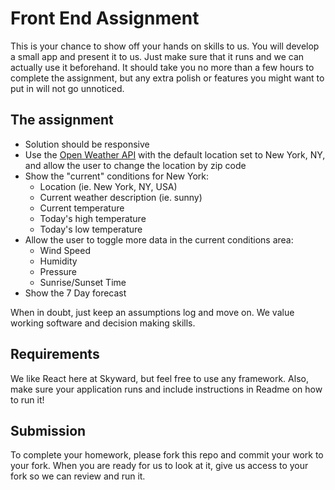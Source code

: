 # Front End Assignment

This is your chance to show off your hands on skills to us. You will develop a small app and present it to us. Just make sure that it runs and we can actually use it beforehand.
It should take you no more than a few hours to complete the assignment, but any extra polish or features you might want to put in will not go unnoticed.

## The assignment

+ Solution should be responsive
+ Use the [Open Weather API](https://openweathermap.org/api) with the default location set to New York, NY, and allow the user to change the location by zip code
+ Show the "current" conditions for New York:
  + Location (ie. New York, NY, USA)
  + Current weather description (ie. sunny)
  + Current temperature
  + Today's high temperature
  + Today's low temperature
+ Allow the user to toggle more data in the current conditions area:
    + Wind Speed
    + Humidity
    + Pressure
    + Sunrise/Sunset Time
+ Show the 7 Day forecast

When in doubt, just keep an assumptions log and move on. We value working software and decision making skills.

## Requirements

We like React here at Skyward, but feel free to use any framework. Also, make sure your application runs and include instructions in Readme on how to run it! 

## Submission

To complete your homework, please fork this repo and commit your work to your fork. When you are ready for us to look at it, give us access to your fork so we can review and run it.
